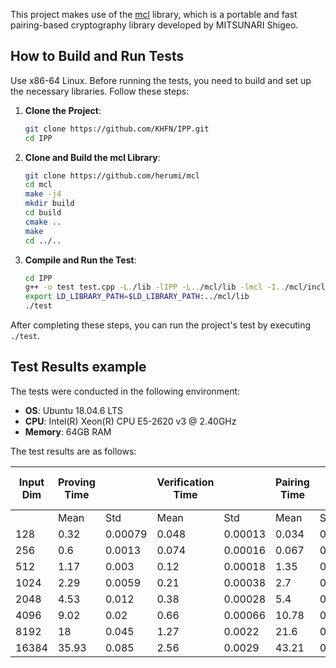 This project makes use of the [mcl](https://github.com/herumi/mcl) library, 
which is a portable and fast pairing-based cryptography library developed by MITSUNARI Shigeo.

## How to Build and Run Tests
Use x86-64 Linux.
Before running the tests, you need to build and set up the necessary libraries. Follow these steps:

1. **Clone the Project**:
   ```bash
   git clone https://github.com/KHFN/IPP.git
   cd IPP
   ```

2. **Clone and Build the mcl Library**:
   ```bash
   git clone https://github.com/herumi/mcl
   cd mcl
   make -j4
   mkdir build
   cd build
   cmake ..
   make
   cd ../..
   ```

3. **Compile and Run the Test**:
   ```bash
   cd IPP
   g++ -o test test.cpp -L./lib -lIPP -L../mcl/lib -lmcl -I../mcl/include -I./include -L./lib -lpoly
   export LD_LIBRARY_PATH=$LD_LIBRARY_PATH:../mcl/lib
   ./test
   ```

After completing these steps, you can run the project's test by executing `./test`.

## Test Results example

The tests were conducted in the following environment:

- **OS**: Ubuntu 18.04.6 LTS
- **CPU**: Intel(R) Xeon(R) CPU E5-2620 v3 @ 2.40GHz
- **Memory**: 64GB RAM

The test results are as follows:

| Input Dim | Proving Time |      | Verification Time |      | Pairing Time |      | Proof Size | Annealing Iterations | Average after 100 Iterations |
|-----------|--------------|------|-------------------|------|--------------|------|------------|----------------------|------------------------------|
|           | Mean         | Std  | Mean              | Std  | Mean         | Std  | N/A        | 5                    |                              |
| 128       | 0.32         | 0.00079 | 0.048           | 0.00013 | 0.034      | 0.0004 | 8.02KB    |                      |                              |
| 256       | 0.6          | 0.0013  | 0.074           | 0.00016 | 0.067      | 0.00028 | 9.14KB    |                      |                              |
| 512       | 1.17         | 0.003   | 0.12            | 0.00018 | 1.35       | 0.00057 | 10.27KB   |                      |                              |
| 1024      | 2.29         | 0.0059  | 0.21            | 0.00038 | 2.7        | 0.0014  | 11.39KB   |                      |                              |
| 2048      | 4.53         | 0.012   | 0.38            | 0.00028 | 5.4        | 0.002   | 12.52KB   |                      |                              |
| 4096      | 9.02         | 0.02    | 0.66            | 0.00066 | 10.78      | 0.0056  | 13.64KB   |                      |                              |
| 8192      | 18           | 0.045   | 1.27            | 0.0022  | 21.6       | 0.011   | 14.77KB   |                      |                              |
| 16384     | 35.93        | 0.085   | 2.56            | 0.0029  | 43.21      | 0.019   | 15.89KB   |                      |                              |



